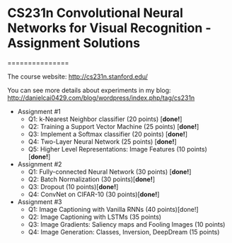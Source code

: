 # CS231n Convolutional Neural Networks for Visual Recognition - Assignment Solutions
===============

The course website: http://cs231n.stanford.edu/

You can see more details about experiments in my blog: http://danielcai0429.com/blog/wordpress/index.php/tag/cs231n

 * Assignment #1
 	* Q1: k-Nearest Neighbor classifier (20 points) [**done!**]
 	* Q2: Training a Support Vector Machine (25 points) [**done!**]
 	* Q3: Implement a Softmax classifier (20 points) [**done!**]
 	* Q4: Two-Layer Neural Network (25 points) [**done!**]
 	* Q5: Higher Level Representations: Image Features (10 points) [**done!**]
 * Assignment #2
 	* Q1: Fully-connected Neural Network (30 points) [**done!**]
 	* Q2: Batch Normalization (30 points)[**done!**]
 	* Q3: Dropout (10 points)[**done!**]
 	* Q4: ConvNet on CIFAR-10 (30 points)[**done!**]
 * Assignment #3
 	* Q1: Image Captioning with Vanilla RNNs (40 points)[done!]
 	* Q2: Image Captioning with LSTMs (35 points)
 	* Q3: Image Gradients: Saliency maps and Fooling Images (10 points)
 	* Q4: Image Generation: Classes, Inversion, DeepDream (15 points)

